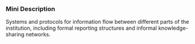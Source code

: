 ### Mini Description

Systems and protocols for information flow between different parts of the institution, including formal reporting structures and informal knowledge-sharing networks.
